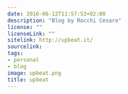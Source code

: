 ```yaml
---
date: 2016-06-12T11:57:53+02:00
description: "Blog by Rocchi Cesare"
license: ""
licenseLink: ""
sitelink: http://upbeat.it/
sourcelink:
tags:
- personal
- blog
image: upbeat.png
title: upbeat
---
```


